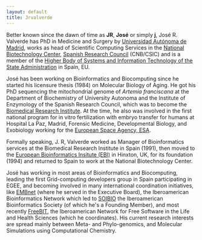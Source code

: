 ```yaml
---
layout: default
title: Jrvalverde
---
```


Better known since the dawn of time as **JR**, **José** or simply **j**, José R. Valverde has PhD in Medicine and Surgery by [Universidad Autónoma de Madrid](http://www.uam.es), works as head of Scientific Computing Services in the [National Biotechnology Center](http://www.cnb.csic.es), [Spanish Research Council](http://www.csic.es) (CNB/CSIC) and is a member of the [Higher Body of Systems and Information Technology of the State Administration](http://www.astic.es) in Spain, EU.

José has been working on Bioinformatics and Biocomputing since he started his licensure thesis (1984) on Molecular Biology of Aging. He got his PhD sequencing the mitochondrial genome of *Artemia franciscana* at the Department of Biochemistry of University Autonoma and the Institute of Enzymology of the Spanish Research Council, which was to become the [Biomedical Research Institute](http://www.iib.csic.es). At the time, he also was involved in the first national program for in vitro fertilization with embryo transfer for humans at Hospital La Paz, Madrid, Forensic Medicine, Developmental Biology, and Exobiology working for the [European Space Agency, ESA](http://www.esa.int).

Formally speaking, J. R, Valverde worked as Manager of Bioinformatics services at the Biomedical Research Institute in Spain (1991), then moved to the [European Bioinformatics Insitute (EBI)](http://www.ebi.ac.uk) in Hinxton, UK, for its foundation (1994) and returned to Spain to work at the National Biotechnology Center.

José has working in most areas of Bioinformatics and Biocomputing, leading the first Grid-computing developers group in Spain participating in EGEE, and becoming involved in many international coordination initiatives, like [EMBnet](http://www.embnet.org) (where he served in the Executive Board), the Iberoamerican Bioinformatics Network which led to [SOIBIO](http://www.soibio.org) the Iberoamerican Bioinformatics Society (of which he's a Founding Member), and most recently [FreeBIT](http://www.freebit.org), the Iberoamerican Network for Free Software in the Life and Health Sciences (which he coordinates). His current research interests are spread mainly between Meta- and Phylo-genomics, and Molecular Simulations using Computational Chemistry.
